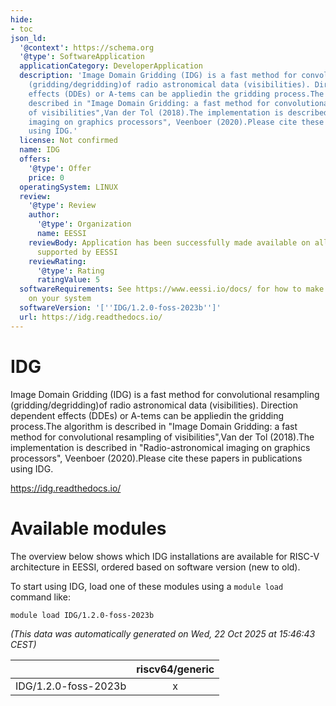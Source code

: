 ```yaml
---
hide:
- toc
json_ld:
  '@context': https://schema.org
  '@type': SoftwareApplication
  applicationCategory: DeveloperApplication
  description: 'Image Domain Gridding (IDG) is a fast method for convolutional resampling
    (gridding/degridding)of radio astronomical data (visibilities). Direction dependent
    effects (DDEs) or A-tems can be appliedin the gridding process.The algorithm is
    described in "Image Domain Gridding: a fast method for convolutional resampling
    of visibilities",Van der Tol (2018).The implementation is described in "Radio-astronomical
    imaging on graphics processors", Veenboer (2020).Please cite these papers in publications
    using IDG.'
  license: Not confirmed
  name: IDG
  offers:
    '@type': Offer
    price: 0
  operatingSystem: LINUX
  review:
    '@type': Review
    author:
      '@type': Organization
      name: EESSI
    reviewBody: Application has been successfully made available on all architectures
      supported by EESSI
    reviewRating:
      '@type': Rating
      ratingValue: 5
  softwareRequirements: See https://www.eessi.io/docs/ for how to make EESSI available
    on your system
  softwareVersion: '[''IDG/1.2.0-foss-2023b'']'
  url: https://idg.readthedocs.io/
---
```


IDG
===


Image Domain Gridding (IDG) is a fast method for convolutional resampling (gridding/degridding)of radio astronomical data (visibilities). Direction dependent effects (DDEs) or A-tems can be appliedin the gridding process.The algorithm is described in "Image Domain Gridding: a fast method for convolutional resampling of visibilities",Van der Tol (2018).The implementation is described in "Radio-astronomical imaging on graphics processors", Veenboer (2020).Please cite these papers in publications using IDG.

https://idg.readthedocs.io/
# Available modules


The overview below shows which IDG installations are available for RISC-V architecture in EESSI, ordered based on software version (new to old).

To start using IDG, load one of these modules using a `module load` command like:

```shell
module load IDG/1.2.0-foss-2023b
```

*(This data was automatically generated on Wed, 22 Oct 2025 at 15:46:43 CEST)*

| |riscv64/generic|
| :---: | :---: |
|IDG/1.2.0-foss-2023b|x|
